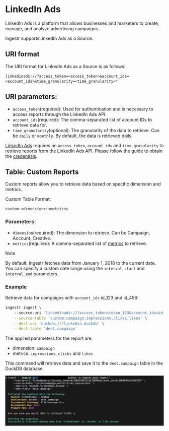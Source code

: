 # LinkedIn Ads
LinkedIn Ads is a platform that allows businesses and marketers to create, manage, and analyze advertising campaigns.

Ingestr supportsLinkedIn Ads as a Source.

## URI format
The URI format for LinkedIn Ads as a Source is as follows:

```plaintext
linkedinads://?access_token=<access_token>&account_ids=<account_ids>&time_granularity=<time_granularity>"
```
## URI parameters:
- `access_token`(required): Used for authentication and is necessary to access reports through the LinkedIn Ads API.
- `account_ids`(required): The comma-separated list of account IDs to retrieve data for.
- `time_granularity`(optional): The granularity of the data to retrieve. Can be `daily` or `monthly`. By default, the data is retrieved daily.

[LinkedIn Ads](https://learn.microsoft.com/en-us/linkedin/marketing/integrations/ads-reporting/ads-reporting?view=li-lms-2024-11&tabs=http#analytics-finder) requires an `access_token`, `account_ids` and `time_granularity` to retrieve reports from the LinkedIn Ads API. Please follow the guide to obtain the [credentials](https://docs.microsoft.com/en-us/linkedin/shared/authentication/authentication).

## Table: Custom Reports    
Custom reports allow you to retrieve data based on specific dimension and metrics.

Custom Table Format:
```
custom:<dimension>:<metrics>
```
### Parameters:
- `dimension`(required): The dimension to retrieve. Can be Campaign, Account, Creative.
- `metrics`(required): A comma-separated list of [metrics](https://learn.microsoft.com/en-us/linkedin/marketing/integrations/ads-reporting/ads-reporting?view=li-lms-2024-11&tabs=http#metrics-available) to retrieve.
 

> [!NOTE]
> By default, Ingestr fetches data from January 1, 2018 to the current date. You can specify a custom date range using the `interval_start` and `interval_end` parameters.

### Example

Retrieve data for campaigns with `account_ids` id_123 and id_456:
```sh
ingestr ingest \                         
    --source-uri "linkedinads://?access_token=token_123&account_ids=id_123,id_456&time_granularity=DAILY" \
    --source-table 'custom:campaign:impressions,clicks,likes' \
    --dest-uri 'duckdb:///linkedin.duckdb' \
    --dest-table 'dest.campaign'
```

The applied parameters for the report are:
- dimension: `campaign`
- metrics: `impressions`, `clicks` and `likes`

This command will retrieve data and save it to the `dest.campaign` table in the DuckDB database.

<img alt="linkedin_ads_img" src="../media/linkedin_ads.png" />

